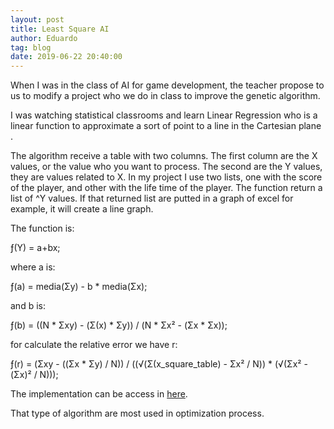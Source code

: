 ```yaml
---
layout: post
title: Least Square AI
author: Eduardo
tag: blog
date: 2019-06-22 20:40:00
---
```


When I was in the class of AI for game development, the teacher propose to us to modify a project who we do in class to improve the genetic algorithm.

I was watching statistical classrooms and learn Linear Regression who is a linear function to approximate a sort of point to a line in the Cartesian plane .

The algorithm receive a table with two columns. The first column are the X values, or the value who you want to process. The second are the Y values, they are values related to X. In my project I use two lists, one with the score of the player, and other with the life time of the player. The function return a list of ^Y values. If that returned list are putted in a graph of excel for example, it will create a line graph.

The function is:

ƒ(Y) = a+bx;

where a is:

ƒ(a) = media(Σy) - b \* media(Σx);

and b is:

ƒ(b) = ((N \* Σxy) - (Σ(x) \* Σy)) / (N \* Σx&sup2; - (Σx \* Σx));

for calculate the relative error we have r:

ƒ(r) = (Σxy - ((Σx \* Σy) / N)) / ((√(Σ(x\_square\_table) - Σx&sup2; / N)) \* (√(Σx&sup2; - (Σx)&sup2; / N)));

The implementation can be access in [here](https://github.com/Lkledu/evolve-asteroids/blob/master/Assets/Scripts/LeastSquare.cs).

That type of algorithm are most used in optimization process.